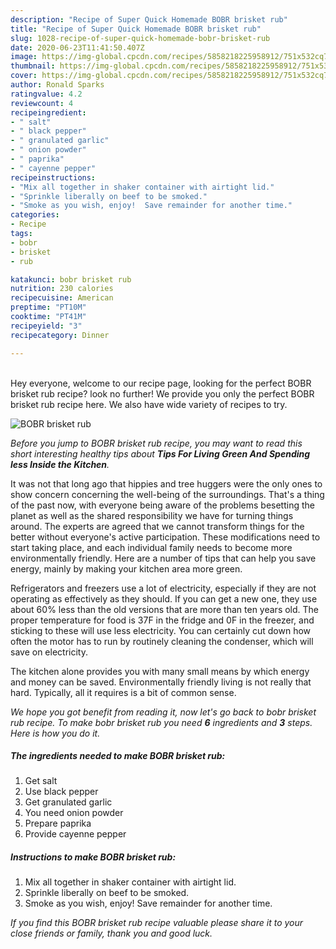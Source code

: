 ```yaml
---
description: "Recipe of Super Quick Homemade BOBR brisket rub"
title: "Recipe of Super Quick Homemade BOBR brisket rub"
slug: 1028-recipe-of-super-quick-homemade-bobr-brisket-rub
date: 2020-06-23T11:41:50.407Z
image: https://img-global.cpcdn.com/recipes/5858218225958912/751x532cq70/bobr-brisket-rub-recipe-main-photo.jpg
thumbnail: https://img-global.cpcdn.com/recipes/5858218225958912/751x532cq70/bobr-brisket-rub-recipe-main-photo.jpg
cover: https://img-global.cpcdn.com/recipes/5858218225958912/751x532cq70/bobr-brisket-rub-recipe-main-photo.jpg
author: Ronald Sparks
ratingvalue: 4.2
reviewcount: 4
recipeingredient:
- " salt"
- " black pepper"
- " granulated garlic"
- " onion powder"
- " paprika"
- " cayenne pepper"
recipeinstructions:
- "Mix all together in shaker container with airtight lid."
- "Sprinkle liberally on beef to be smoked."
- "Smoke as you wish, enjoy!  Save remainder for another time."
categories:
- Recipe
tags:
- bobr
- brisket
- rub

katakunci: bobr brisket rub 
nutrition: 230 calories
recipecuisine: American
preptime: "PT10M"
cooktime: "PT41M"
recipeyield: "3"
recipecategory: Dinner

---
```

<br>
Hey everyone, welcome to our recipe page, looking for the perfect BOBR brisket rub recipe? look no further! We provide you only the perfect BOBR brisket rub recipe here. We also have wide variety of recipes to try.
<br>


![BOBR brisket rub](https://img-global.cpcdn.com/recipes/5858218225958912/751x532cq70/bobr-brisket-rub-recipe-main-photo.jpg)

<i>Before you jump to BOBR brisket rub recipe, you may want to read this short interesting healthy tips about 
<strong>Tips For Living Green And Spending less Inside the Kitchen</strong>.</i>
</br>

It was not that long ago that hippies and tree huggers were the only ones to show concern concerning the well-being of the surroundings. That's a thing of the past now, with everyone being aware of the problems besetting the planet as well as the shared responsibility we have for turning things around. The experts are agreed that we cannot transform things for the better without everyone's active participation. These modifications need to start taking place, and each individual family needs to become more environmentally friendly. Here are a number of tips that can help you save energy, mainly by making your kitchen area more green.

Refrigerators and freezers use a lot of electricity, especially if they are not operating as effectively as they should. If you can get a new one, they use about 60% less than the old versions that are more than ten years old. The proper temperature for food is 37F in the fridge and 0F in the freezer, and sticking to these will use less electricity. You can certainly cut down how often the motor has to run by routinely cleaning the condenser, which will save on electricity.

The kitchen alone provides you with many small means by which energy and money can be saved. Environmentally friendly living is not really that hard. Typically, all it requires is a bit of common sense.


<i>We hope you got benefit from reading it, now let's go back to bobr brisket rub recipe. To make bobr brisket rub you need <strong>6</strong> ingredients and <strong>3</strong> steps. Here is how you do it.
</i>

##### The ingredients needed to make BOBR brisket rub:

1. Get  salt
1. Use  black pepper
1. Get  granulated garlic
1. You need  onion powder
1. Prepare  paprika
1. Provide  cayenne pepper


##### Instructions to make BOBR brisket rub:

1. Mix all together in shaker container with airtight lid.
1. Sprinkle liberally on beef to be smoked.
1. Smoke as you wish, enjoy!  Save remainder for another time.


<i>If you find this BOBR brisket rub recipe valuable please share it to your close friends or family, thank you and good luck.</i>
